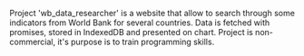 Project 'wb_data_researcher' is a website that allow to search through some indicators from World Bank for several countries. Data is fetched with promises, stored in IndexedDB and presented on chart. Project is non-commercial, it's purpose is to train programming skills.  
